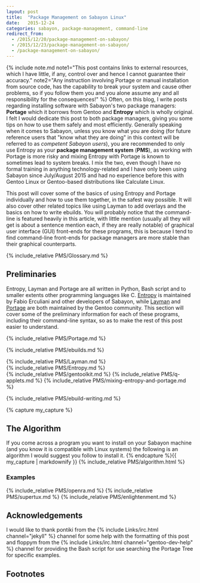 ```yaml
---
layout: post
title:  "Package Management on Sabayon Linux"
date:   2015-12-24
categories: sabayon, package-management, command-line
redirect_from:
  - /2015/12/20/package-management-on-sabayon/
  - /2015/12/23/package-management-on-sabayon/
  - /package-management-on-sabayon/
---
```

{% include note.md note1="This post contains links to external resources, which I have little, if any, control over and hence I cannot guarantee their accuracy." note2="Any instruction involving Portage or manual installation from source code, has the capability to break your system and cause other problems, so if you follow them you and you alone assume any and all responsibility for the consequences!" %}
Often, on this blog, I write posts regarding installing software with Sabayon's two package managers: **Portage** which it borrows from Gentoo and **Entropy** which is wholly original. I felt I would dedicate this post to both package managers, giving you some tips on how to use them safely and most efficiently. Generally speaking when it comes to Sabayon, unless you know what you are doing (for future reference users that "know what they are doing" in this context will be referred to as *competent Sabayon users*), you are recommended to only use Entropy as your **package management system** (**PMS**), as working with Portage is more risky and mixing Entropy with Portage is known to sometimes lead to system breaks. I mix the two, even though I have no formal training in anything technology-related and I have only been using Sabayon since July/August 2015 and had no experience before this with Gentoo Linux or Gentoo-based distributions like Calculate Linux.

This post will cover some of the basics of using Entropy and Portage individually and how to use them together, in the safest way possible. It will also cover other related topics like using Layman to add overlays and the basics on how to write ebuilds. You will probably notice that the command-line is featured heavily in this article, with little mention (usually all they will get is about a sentence mention each, if they are really notable) of graphical user interface (GUI) front-ends for these programs, this is because I tend to find command-line front-ends for package managers are more stable than their graphical counterparts.

{% include_relative PMS/Glossary.md %}

## Preliminaries
Entropy, Layman and Portage are all written in Python, Bash script and to smaller extents other programming languages like C. [Entropy](#entropy) is maintained by Fabio Erculiani and other developers of Sabayon, while [Layman](#layman) and [Portage](#portage) are both maintained by the Gentoo community. This section will cover some of the preliminary information for each of these programs, including their command-line syntax, so as to make the rest of this post easier to understand.

{% include_relative PMS/Portage.md %}

{% include_relative PMS/ebuilds.md %}

{% include_relative PMS/Layman.md %}
<br/>
{% include_relative PMS/Entropy.md %}
<br/>
{% include_relative PMS/gentoolkit.md %}
{% include_relative PMS/q-applets.md %}
{% include_relative PMS/mixing-entropy-and-portage.md %}

{% include_relative PMS/ebuild-writing.md %}

{% capture my_capture %}
## The Algorithm
If you come across a program you want to install on your Sabayon machine (and you know it is compatible with Linux systems) the following is an algorithm I would suggest you follow to install it.
{% endcapture %}{{ my_capture | markdownify }}
{% include_relative PMS/algorithm.html %}

### Examples
{% include_relative PMS/openra.md %}
{% include_relative PMS/supertux.md %}
{% include_relative PMS/enlightenment.md %}

## Acknowledgements
I would like to thank pontiki from the {% include Links/irc.html channel="jekyll" %} channel for some help with the formatting of this post and floppym from the {% include Links/irc.html channel="gentoo-dev-help" %} channel for providing the Bash script for use searching the Portage Tree for specific examples.

## Footnotes
[^1]: This is copied mostly from the [English Wikipedia](https://en.wikipedia.org/wiki/Package_manager)
[^2]: Specifically the [emerge.1.html](/man/emerge.1.html) manpage
[^3]: Source: [Entropy releases before 0.6.9](https://github.com/Sabayon/entropy/releases?after=0.6.9)
